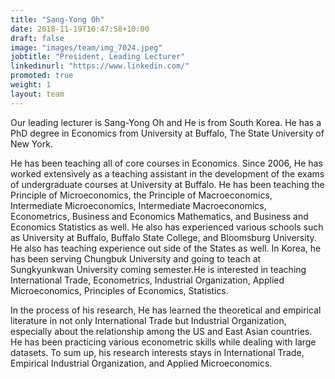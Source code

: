 ```yaml
---
title: "Sang-Yong Oh"
date: 2018-11-19T10:47:58+10:00
draft: false
image: "images/team/img_7024.jpeg"
jobtitle: "President, Leading Lecturer"
linkedinurl: "https://www.linkedin.com/"
promoted: true
weight: 1
layout: team
---
```


Our leading lecturer is Sang-Yong Oh and He is from South Korea. He has a PhD degree in Economics from University at Buffalo, The State University of New York.

He has been teaching all of core courses in Economics. Since 2006, He has worked extensively as a teaching assistant in the development of the exams of undergraduate courses at University at Buffalo. He has been teaching the Principle of Microeconomics, the Principle of Macroeconomics, Intermediate Microeconomics, Intermediate Macroeconomics, Econometrics, Business and Economics Mathematics, and Business and Economics Statistics as well. He also has experienced various schools such as University at Buffalo, Buffalo State College, and Bloomsburg University. He also has teaching experience out side of the States as well. In Korea, he has been serving Chungbuk University and going to teach at Sungkyunkwan University coming semester.He is interested in teaching International Trade, Econometrics, Industrial Organization, Applied Microeconomics, Principles of Economics, Statistics.

In the process of his research, He has learned the theoretical and empirical literature in not only International Trade but Industrial Organization, especially about the relationship among the US and East Asian countries. He has been practicing various econometric skills while dealing with large datasets. To sum up, his research interests stays in International Trade, Empirical Industrial Organization, and Applied Microeconomics.
